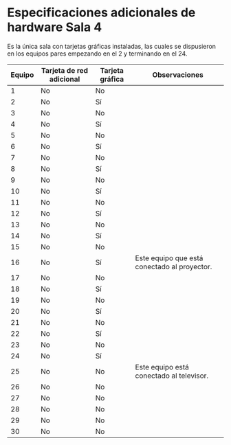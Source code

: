# Especificaciones adicionales de hardware Sala 4

Es la única sala con tarjetas gráficas instaladas, las cuales se dispusieron en los equipos pares empezando en el 2 y terminando en el 24.

| Equipo | Tarjeta de red adicional | Tarjeta gráfica | Observaciones |
|----|----|----| - |
| 1  | No | No |
| 2  | No | Sí |
| 3  | No | No |
| 4  | No | Sí |
| 5  | No | No |
| 6  | No | Sí |
| 7  | No | No |
| 8  | No | Sí |
| 9  | No | No |
| 10 | No | Sí |
| 11 | No | No |
| 12 | No | Sí |
| 13 | No | No |
| 14 | No | Sí |
| 15 | No | No |
| 16 | No | Sí | Este equipo que está conectado al proyector.
| 17 | No | No |
| 18 | No | Sí |
| 19 | No | No |
| 20 | No | Sí |
| 21 | No | No |
| 22 | No | Sí |
| 23 | No | No |
| 24 | No | Sí |
| 25 | No | No | Este equipo está conectado al televisor.
| 26 | No | No |
| 27 | No | No |
| 28 | No | No |
| 29 | No | No |
| 30 | No | No |